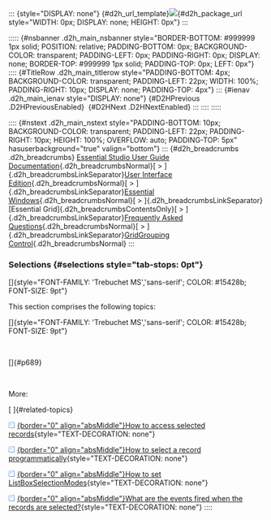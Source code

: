 ::: {style="DISPLAY: none"}
[](ms-xhelp:///?Id=d2h_url_template){#d2h_url_template}![](!package_url!){#d2h_package_url style="WIDTH: 0px; DISPLAY: none; HEIGHT: 0px"}
:::

::::: {#nsbanner .d2h_main_nsbanner style="BORDER-BOTTOM: #999999 1px solid; POSITION: relative; PADDING-BOTTOM: 0px; BACKGROUND-COLOR: transparent; PADDING-LEFT: 0px; PADDING-RIGHT: 0px; DISPLAY: none; BORDER-TOP: #999999 1px solid; PADDING-TOP: 0px; LEFT: 0px"}
:::: {#TitleRow .d2h_main_titlerow style="PADDING-BOTTOM: 4px; BACKGROUND-COLOR: transparent; PADDING-LEFT: 22px; WIDTH: 100%; PADDING-RIGHT: 10px; DISPLAY: none; PADDING-TOP: 4px"}
::: {#ienav .d2h_main_ienav style="DISPLAY: none"}
[](ms-xhelp:///?Id=32ac5b22-44e6-4c9b-a865-e09bbfed88b5){#D2HPrevious .D2HPreviousEnabled}  [](ms-xhelp:///?Id=88c983a1-4945-42ed-a931-daf2b7b44771){#D2HNext .D2HNextEnabled}
:::
::::
:::::

:::: {#nstext .d2h_main_nstext style="PADDING-BOTTOM: 10px; BACKGROUND-COLOR: transparent; PADDING-LEFT: 22px; PADDING-RIGHT: 10px; HEIGHT: 100%; OVERFLOW: auto; PADDING-TOP: 5px" hasuserbackground="true" valign="bottom"}
::: {#d2h_breadcrumbs .d2h_breadcrumbs}
[Essential Studio User Guide Documentation](ms-xhelp:///?Id=12457748-09e3-4d74-a240-8e049cedf030){.d2h_breadcrumbsNormal}[ \> ]{.d2h_breadcrumbsLinkSeparator}[User Interface Edition](ms-xhelp:///?Id=c29296b7-531c-413b-a0ec-488ca1f7f669){.d2h_breadcrumbsNormal}[ \> ]{.d2h_breadcrumbsLinkSeparator}[Essential Windows](ms-xhelp:///?Id=e60759d8-47a4-4570-9d7a-16a68d63f2ea){.d2h_breadcrumbsNormal}[ \> ]{.d2h_breadcrumbsLinkSeparator}[Essential Grid]{.d2h_breadcrumbsContentsOnly}[ \> ]{.d2h_breadcrumbsLinkSeparator}[Frequently Asked Questions](ms-xhelp:///?Id=28ff22ed-2523-4bf9-8f6c-4d94f7bcabcc){.d2h_breadcrumbsNormal}[ \> ]{.d2h_breadcrumbsLinkSeparator}[GridGrouping Control](ms-xhelp:///?Id=3a16fd48-f6d3-4415-b0f4-11d2e7378d40){.d2h_breadcrumbsNormal}
:::

### Selections {#selections style="tab-stops: 0pt"}

[]{style="FONT-FAMILY: 'Trebuchet MS','sans-serif'; COLOR: #15428b; FONT-SIZE: 9pt"} 

This section comprises the following topics:

[]{style="FONT-FAMILY: 'Trebuchet MS','sans-serif'; COLOR: #15428b; FONT-SIZE: 9pt"} 

 

[]{#p689} 

 

More:

[ ]{#related-topics}

[![](button.gif){border="0" align="absMiddle"}How to access selected records](ms-xhelp:///?Id=d2715156-3e58-4713-b3e7-71257fdfc545){style="TEXT-DECORATION: none"}

[![](button.gif){border="0" align="absMiddle"}How to select a record programmatically](ms-xhelp:///?Id=9b3753eb-5f99-4821-9fe0-788de87f9b32){style="TEXT-DECORATION: none"}

[![](button.gif){border="0" align="absMiddle"}How to set ListBoxSelectionModes](ms-xhelp:///?Id=09d26049-6155-4598-a0ad-9e66cf4c7769){style="TEXT-DECORATION: none"}

[![](button.gif){border="0" align="absMiddle"}What are the events fired when the records are selected?](ms-xhelp:///?Id=6bfb6db2-cd55-459d-acc0-61a6a32633de){style="TEXT-DECORATION: none"}
::::
